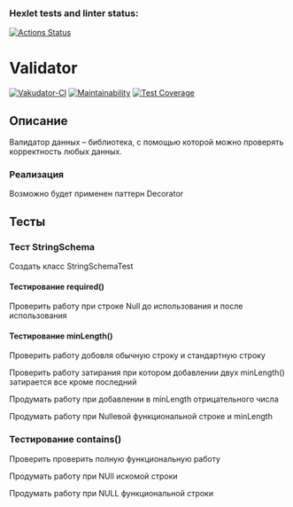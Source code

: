 ### Hexlet tests and linter status:
[![Actions Status](https://github.com/AlexSorb/java-project-78/actions/workflows/hexlet-check.yml/badge.svg)](https://github.com/AlexSorb/java-project-78/actions)

# Validator
[![Vakudator-CI](https://github.com/AlexSorb/java-project-78/actions/workflows/validator-CI.yml/badge.svg)](https://github.com/AlexSorb/java-project-78/actions/workflows/validator-CI.yml)
[![Maintainability](https://api.codeclimate.com/v1/badges/8d20511ba2a3768047f9/maintainability)](https://codeclimate.com/github/AlexSorb/java-project-78/maintainability)
[![Test Coverage](https://api.codeclimate.com/v1/badges/8d20511ba2a3768047f9/test_coverage)](https://codeclimate.com/github/AlexSorb/java-project-78/test_coverage)

## Описание
Валидатор данных – библиотека, с помощью которой можно проверять корректность любых данных. 


### Реализация 

Возможно будет применен паттерн Decorator 


## Тесты

### Тест StringSchema
Создать класс StringSchemaTest

#### Тестирование required()
Проверить работу при строке Null до использования и после использования

#### Тестирование minLength()
Проверить работу добовля обычную строку и стандартную строку

Проверить работу затирания при котором добавлении двух minLength()
затирается все кроме последний

Продумать работу при добавлении в minLength отрицательного числа

Продумать работу при Nullевой функциональной строке и minLength

### Тестирование contains() 
Проверить проверить полную функциональную работу 

Продумать работу при NUll искомой строки 

Продумать работу при NULL функциональной строки 